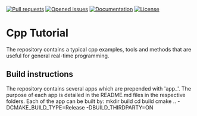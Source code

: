 [![Pull requests](https://img.shields.io/github/issues-pr-raw/xyyeh/cpp_tutorials.svg)](https://github.com/xyyeh/cpp_tutorials/pulls)
[![Opened issues](https://img.shields.io/github/issues-raw/xyyeh/cpp_tutorials.svg)](https://github.com/xyyeh/cpp_tutorials/issues)
[![Documentation](https://img.shields.io/badge/Documentation-latest-blue.svg)](https://github.com/xyyeh/cpp_tutorials/)
[![License](https://img.shields.io/github/license/xyyeh/cpp_tutorials)](https://github.com/xyyeh/cpp_tutorials/LICENSE.md)

# Cpp Tutorial
The repository contains a typical cpp examples, tools and methods that are useful for general real-time programming.

## Build instructions
The repository contains several apps which are prepended with 'app_'. The purpose of each app is detailed in the README.md files in the respective folders. Each of the app can be built by:
    mkdir build
    cd build
    cmake .. -DCMAKE_BUILD_TYPE=Release -DBUILD_THIRDPARTY=ON

